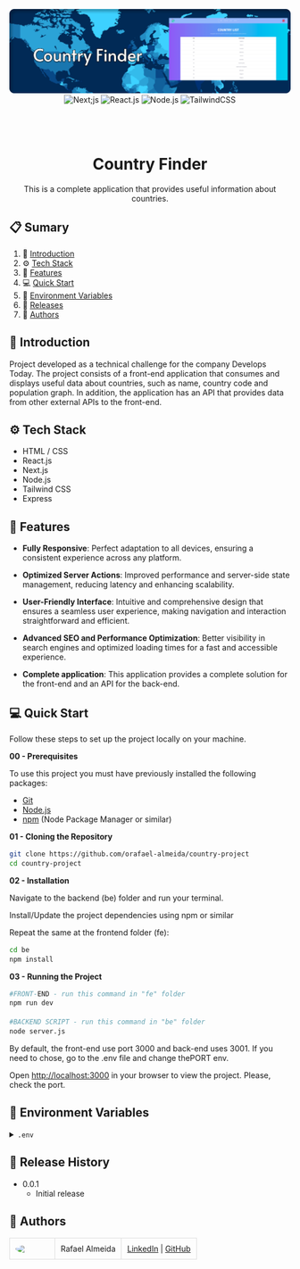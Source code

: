 <div align="center">
  <br />
    <a href="#" target="_blank">
      <img src="https://github.com/orafael-almeida/country-project/blob/main/assets/readme-img.png?raw=true" alt="Project Banner">
    </a>
  <br />

  <div>
    <img src="https://img.shields.io/badge/-Next_JS-black?style=for-the-badge&logoColor=white&logo=next.js&color=black" alt="Next;js" />
    <img src="https://img.shields.io/badge/-React_JS-black?style=for-the-badge&logoColor=white&logo=react&color=61DAFB" alt="React.js" />
    <img src="https://img.shields.io/badge/-Node_js-black?style=for-the-badge&logoColor=white&logo=node.js&color=6DA55F" alt="Node.js" />
    <img src="https://img.shields.io/badge/-Tailwind_CSS-black?style=for-the-badge&logoColor=white&logo=tailwindcss&color=06B6D4" alt="TailwindCSS" />
  </div>
<br/><br/></br>
 
  <h1 align="center">Country Finder</h1>

   <div align="center">
     This is a complete application that provides useful information about countries.
    </div>
</div>

## 📋 <a name="table">Sumary</a>

1. 🚀 [Introduction](#introduction)
2. ⚙️ [Tech Stack](#tech-stack)
3. 🔋 [Features](#features)
4. 💻 [Quick Start](#quick-start)
5. 💾 [Environment Variables](#envs)
6. 📅 [Releases](#versions)
7. 👥 [Authors](#authors)

## <a name="introduction">🚀 Introduction</a>

Project developed as a technical challenge for the company Develops Today. The project consists of a front-end application that consumes and displays useful data about countries, such as name, country code and population graph. In addition, the application has an API that provides data from other external APIs to the front-end.

## <a name="tech-stack">⚙️ Tech Stack</a>

- HTML / CSS
- React.js
- Next.js
- Node.js
- Tailwind CSS
- Express

## <a name="features">🔋 Features</a>

- **Fully Responsive**: Perfect adaptation to all devices, ensuring a consistent experience across any platform.

- **Optimized Server Actions**: Improved performance and server-side state management, reducing latency and enhancing scalability.

- **User-Friendly Interface**: Intuitive and comprehensive design that ensures a seamless user experience, making navigation and interaction straightforward and efficient.

- **Advanced SEO and Performance Optimization**: Better visibility in search engines and optimized loading times for a fast and accessible experience.

- **Complete application**: This application provides a complete solution for the front-end and an API for the back-end.

## <a name="quick-start">💻 Quick Start</a>

Follow these steps to set up the project locally on your machine.

**00 - Prerequisites**

To use this project you must have previously installed the following packages:

- [Git](https://git-scm.com/)
- [Node.js](https://nodejs.org/en)
- [npm](https://www.npmjs.com/) (Node Package Manager or similar)

**01 - Cloning the Repository**

```bash
git clone https://github.com/orafael-almeida/country-project
cd country-project
```

**02 - Installation**

Navigate to the backend (be) folder and run your terminal.

Install/Update the project dependencies using npm or similar

Repeat the same at the frontend folder (fe):

```bash
cd be
npm install
```

**03 - Running the Project**

```bash
#FRONT-END - run this command in "fe" folder
npm run dev

#BACKEND SCRIPT - run this command in "be" folder
node server.js


```

By default, the front-end use port 3000 and back-end uses 3001. If you need to chose, go to the .env file and change thePORT env.

Open [http://localhost:3000](http://localhost:3000) in your browser to view the project.
Please, check the port.

## <a name="envs">💾 Environment Variables</a>

<details>
<summary><code>.env</code></summary>

```
# Port where the application will run
PORT=3000

```

</details>

## <a name="versions">📅 Release History</a>

- 0.0.1
  - Initial release

## <a name="authors">👥 Authors</a>

<table style="border-collapse: collapse; table-layout: auto text-align: left;">

  <tbody>
    <tr>
      <td style="padding: 10px; border: 1px solid #ddd;">
        <img src="https://avatars.githubusercontent.com/u/173099475?v=4" width="60" style="border-radius: 50%; display: block; margin: 0 auto;">
      </td>
      <td style="padding: 10px; border: 1px solid #ddd;">Rafael Almeida</td>
      <td style="padding: 10px; border: 1px solid #ddd;">
        <a href="https://www.linkedin.com/in/orafael-almeida/" target="_blank">LinkedIn</a> |
        <a href="https://github.com/orafael-almeida" target="_blank">GitHub</a>
      </td>
    </tr>
  </tbody>
</table>
